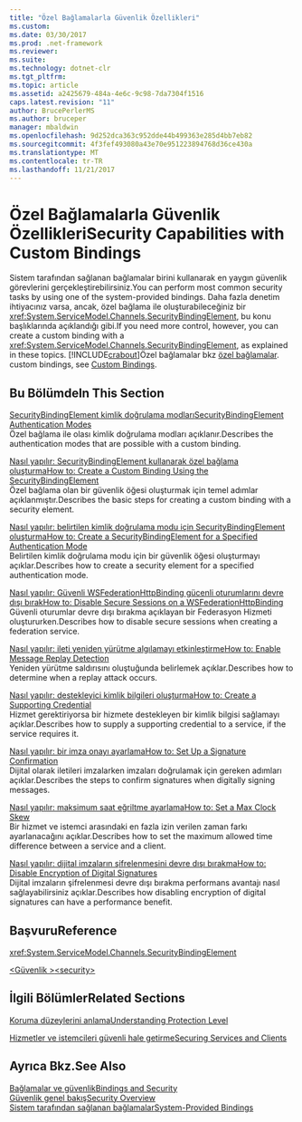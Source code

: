 ```yaml
---
title: "Özel Bağlamalarla Güvenlik Özellikleri"
ms.custom: 
ms.date: 03/30/2017
ms.prod: .net-framework
ms.reviewer: 
ms.suite: 
ms.technology: dotnet-clr
ms.tgt_pltfrm: 
ms.topic: article
ms.assetid: a2425679-484a-4e6c-9c98-7da7304f1516
caps.latest.revision: "11"
author: BrucePerlerMS
ms.author: bruceper
manager: mbaldwin
ms.openlocfilehash: 9d252dca363c952dde44b499363e285d4bb7eb82
ms.sourcegitcommit: 4f3fef493080a43e70e951223894768d36ce430a
ms.translationtype: MT
ms.contentlocale: tr-TR
ms.lasthandoff: 11/21/2017
---
```

# <a name="security-capabilities-with-custom-bindings"></a><span data-ttu-id="120e2-102">Özel Bağlamalarla Güvenlik Özellikleri</span><span class="sxs-lookup"><span data-stu-id="120e2-102">Security Capabilities with Custom Bindings</span></span>
<span data-ttu-id="120e2-103">Sistem tarafından sağlanan bağlamalar birini kullanarak en yaygın güvenlik görevlerini gerçekleştirebilirsiniz.</span><span class="sxs-lookup"><span data-stu-id="120e2-103">You can perform most common security tasks by using one of the system-provided bindings.</span></span> <span data-ttu-id="120e2-104">Daha fazla denetim ihtiyacınız varsa, ancak, özel bağlama ile oluşturabileceğiniz bir <xref:System.ServiceModel.Channels.SecurityBindingElement>, bu konu başlıklarında açıklandığı gibi.</span><span class="sxs-lookup"><span data-stu-id="120e2-104">If you need more control, however, you can create a custom binding with a <xref:System.ServiceModel.Channels.SecurityBindingElement>, as explained in these topics.</span></span> [!INCLUDE[crabout](../../../../includes/crabout-md.md)]<span data-ttu-id="120e2-105">Özel bağlamalar bkz [özel bağlamalar](../../../../docs/framework/wcf/extending/custom-bindings.md).</span><span class="sxs-lookup"><span data-stu-id="120e2-105"> custom bindings, see [Custom Bindings](../../../../docs/framework/wcf/extending/custom-bindings.md).</span></span>  
  
## <a name="in-this-section"></a><span data-ttu-id="120e2-106">Bu Bölümde</span><span class="sxs-lookup"><span data-stu-id="120e2-106">In This Section</span></span>  
 [<span data-ttu-id="120e2-107">SecurityBindingElement kimlik doğrulama modları</span><span class="sxs-lookup"><span data-stu-id="120e2-107">SecurityBindingElement Authentication Modes</span></span>](../../../../docs/framework/wcf/feature-details/securitybindingelement-authentication-modes.md)  
 <span data-ttu-id="120e2-108">Özel bağlama ile olası kimlik doğrulama modları açıklanır.</span><span class="sxs-lookup"><span data-stu-id="120e2-108">Describes the authentication modes that are possible with a custom binding.</span></span>  
  
 [<span data-ttu-id="120e2-109">Nasıl yapılır: SecurityBindingElement kullanarak özel bağlama oluşturma</span><span class="sxs-lookup"><span data-stu-id="120e2-109">How to: Create a Custom Binding Using the SecurityBindingElement</span></span>](../../../../docs/framework/wcf/feature-details/how-to-create-a-custom-binding-using-the-securitybindingelement.md)  
 <span data-ttu-id="120e2-110">Özel bağlama olan bir güvenlik öğesi oluşturmak için temel adımlar açıklanmıştır.</span><span class="sxs-lookup"><span data-stu-id="120e2-110">Describes the basic steps for creating a custom binding with a security element.</span></span>  
  
 [<span data-ttu-id="120e2-111">Nasıl yapılır: belirtilen kimlik doğrulama modu için SecurityBindingElement oluşturma</span><span class="sxs-lookup"><span data-stu-id="120e2-111">How to: Create a SecurityBindingElement for a Specified Authentication Mode</span></span>](../../../../docs/framework/wcf/feature-details/how-to-create-a-securitybindingelement-for-a-specified-authentication-mode.md)  
 <span data-ttu-id="120e2-112">Belirtilen kimlik doğrulama modu için bir güvenlik öğesi oluşturmayı açıklar.</span><span class="sxs-lookup"><span data-stu-id="120e2-112">Describes how to create a security element for a specified authentication mode.</span></span>  
  
 [<span data-ttu-id="120e2-113">Nasıl yapılır: Güvenli WSFederationHttpBinding gücenli oturumlarını devre dışı bırak</span><span class="sxs-lookup"><span data-stu-id="120e2-113">How to: Disable Secure Sessions on a WSFederationHttpBinding</span></span>](../../../../docs/framework/wcf/feature-details/how-to-disable-secure-sessions-on-a-wsfederationhttpbinding.md)  
 <span data-ttu-id="120e2-114">Güvenli oturumlar devre dışı bırakma açıklayan bir Federasyon Hizmeti oluştururken.</span><span class="sxs-lookup"><span data-stu-id="120e2-114">Describes how to disable secure sessions when creating a federation service.</span></span>  
  
 [<span data-ttu-id="120e2-115">Nasıl yapılır: ileti yeniden yürütme algılamayı etkinleştirme</span><span class="sxs-lookup"><span data-stu-id="120e2-115">How to: Enable Message Replay Detection</span></span>](../../../../docs/framework/wcf/feature-details/how-to-enable-message-replay-detection.md)  
 <span data-ttu-id="120e2-116">Yeniden yürütme saldırısını oluştuğunda belirlemek açıklar.</span><span class="sxs-lookup"><span data-stu-id="120e2-116">Describes how to determine when a replay attack occurs.</span></span>  
  
 [<span data-ttu-id="120e2-117">Nasıl yapılır: destekleyici kimlik bilgileri oluşturma</span><span class="sxs-lookup"><span data-stu-id="120e2-117">How to: Create a Supporting Credential</span></span>](../../../../docs/framework/wcf/feature-details/how-to-create-a-supporting-credential.md)  
 <span data-ttu-id="120e2-118">Hizmet gerektiriyorsa bir hizmete destekleyen bir kimlik bilgisi sağlamayı açıklar.</span><span class="sxs-lookup"><span data-stu-id="120e2-118">Describes how to supply a supporting credential to a service, if the service requires it.</span></span>  
  
 [<span data-ttu-id="120e2-119">Nasıl yapılır: bir imza onayı ayarlama</span><span class="sxs-lookup"><span data-stu-id="120e2-119">How to: Set Up a Signature Confirmation</span></span>](../../../../docs/framework/wcf/feature-details/how-to-set-up-a-signature-confirmation.md)  
 <span data-ttu-id="120e2-120">Dijital olarak iletileri imzalarken imzaları doğrulamak için gereken adımları açıklar.</span><span class="sxs-lookup"><span data-stu-id="120e2-120">Describes the steps to confirm signatures when digitally signing messages.</span></span>  
  
 [<span data-ttu-id="120e2-121">Nasıl yapılır: maksimum saat eğriltme ayarlama</span><span class="sxs-lookup"><span data-stu-id="120e2-121">How to: Set a Max Clock Skew</span></span>](../../../../docs/framework/wcf/feature-details/how-to-set-a-max-clock-skew.md)  
 <span data-ttu-id="120e2-122">Bir hizmet ve istemci arasındaki en fazla izin verilen zaman farkı ayarlanacağını açıklar.</span><span class="sxs-lookup"><span data-stu-id="120e2-122">Describes how to set the maximum allowed time difference between a service and a client.</span></span>  
  
 [<span data-ttu-id="120e2-123">Nasıl yapılır: dijital imzaların şifrelenmesini devre dışı bırakma</span><span class="sxs-lookup"><span data-stu-id="120e2-123">How to: Disable Encryption of Digital Signatures</span></span>](../../../../docs/framework/wcf/feature-details/how-to-disable-encryption-of-digital-signatures.md)  
 <span data-ttu-id="120e2-124">Dijital imzaların şifrelenmesi devre dışı bırakma performans avantajı nasıl sağlayabilirsiniz açıklar.</span><span class="sxs-lookup"><span data-stu-id="120e2-124">Describes how disabling encryption of digital signatures can have a performance benefit.</span></span>  
  
## <a name="reference"></a><span data-ttu-id="120e2-125">Başvuru</span><span class="sxs-lookup"><span data-stu-id="120e2-125">Reference</span></span>  
 <xref:System.ServiceModel.Channels.SecurityBindingElement>  
  
 [<span data-ttu-id="120e2-126">\<Güvenlik ></span><span class="sxs-lookup"><span data-stu-id="120e2-126">\<security></span></span>](../../../../docs/framework/configure-apps/file-schema/wcf/security-of-custombinding.md)  
  
## <a name="related-sections"></a><span data-ttu-id="120e2-127">İlgili Bölümler</span><span class="sxs-lookup"><span data-stu-id="120e2-127">Related Sections</span></span>  
 [<span data-ttu-id="120e2-128">Koruma düzeylerini anlama</span><span class="sxs-lookup"><span data-stu-id="120e2-128">Understanding Protection Level</span></span>](../../../../docs/framework/wcf/understanding-protection-level.md)  
  
 [<span data-ttu-id="120e2-129">Hizmetler ve istemcileri güvenli hale getirme</span><span class="sxs-lookup"><span data-stu-id="120e2-129">Securing Services and Clients</span></span>](../../../../docs/framework/wcf/feature-details/securing-services-and-clients.md)  
  
## <a name="see-also"></a><span data-ttu-id="120e2-130">Ayrıca Bkz.</span><span class="sxs-lookup"><span data-stu-id="120e2-130">See Also</span></span>  
 [<span data-ttu-id="120e2-131">Bağlamalar ve güvenlik</span><span class="sxs-lookup"><span data-stu-id="120e2-131">Bindings and Security</span></span>](../../../../docs/framework/wcf/feature-details/bindings-and-security.md)  
 [<span data-ttu-id="120e2-132">Güvenlik genel bakış</span><span class="sxs-lookup"><span data-stu-id="120e2-132">Security Overview</span></span>](../../../../docs/framework/wcf/feature-details/security-overview.md)  
 [<span data-ttu-id="120e2-133">Sistem tarafından sağlanan bağlamalar</span><span class="sxs-lookup"><span data-stu-id="120e2-133">System-Provided Bindings</span></span>](../../../../docs/framework/wcf/system-provided-bindings.md)
